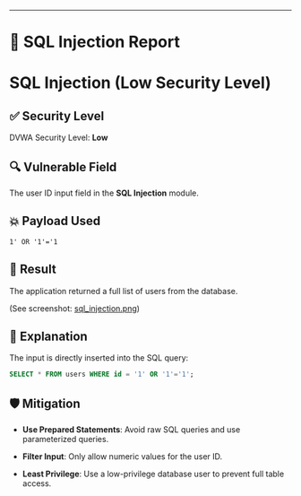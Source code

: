 
---

# 📄 **SQL Injection Report**

# SQL Injection (Low Security Level)

## ✅ Security Level
DVWA Security Level: **Low**

## 🔍 Vulnerable Field
The user ID input field in the **SQL Injection** module.

## 💥 Payload Used
	1' OR '1'='1


## 📸 Result
The application returned a full list of users from the database.

(See screenshot: [sql_injection.png](../screenshots/sql_injection.png))

## 🧠 Explanation
The input is directly inserted into the SQL query:
```sql
SELECT * FROM users WHERE id = '1' OR '1'='1';
```

## 🛡️ Mitigation

- **Use Prepared Statements**: Avoid raw SQL queries and use parameterized queries.
    
- **Filter Input**: Only allow numeric values for the user ID.
    
- **Least Privilege**: Use a low-privilege database user to prevent full table access.